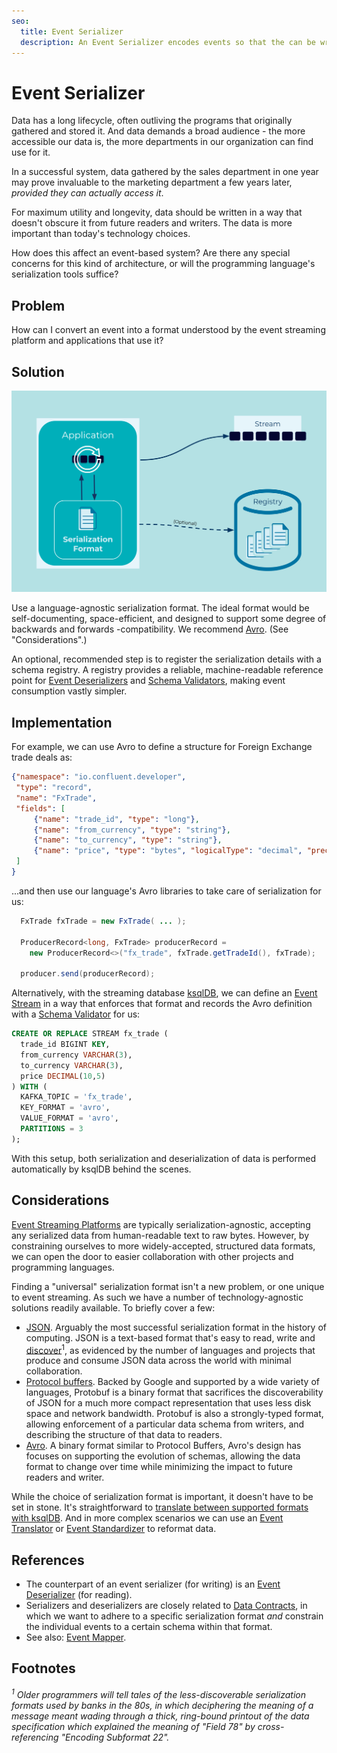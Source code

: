 ```yaml
---
seo:
  title: Event Serializer
  description: An Event Serializer encodes events so that the can be written to disk, transferred across the network, and generally preserved for future readers.
---
```


# Event Serializer

Data has a long lifecycle, often outliving the programs that
originally gathered and stored it. And data demands a broad
audience - the more accessible our data is, the more departments in
our organization can find use for it. 

In a successful system, data gathered by the sales department in one
year may prove invaluable to the marketing department a few years
later, _provided they can actually access it_.

For maximum utility and longevity, data should be written in a way
that doesn't obscure it from future readers and writers. The data is
more important than today's technology choices.

How does this affect an event-based system? Are there any special
concerns for this kind of architecture, or will the programming
language's serialization tools suffice?

## Problem

How can I convert an event into a format understood by the event
streaming platform and applications that use it?

## Solution

![event serializer](../img/event-serializer.svg)

Use a language-agnostic serialization format. The ideal format would
be self-documenting, space-efficient, and designed to support some
degree of backwards and forwards -compatibility. We recommend
[Avro][avro]. (See "Considerations".)

An optional, recommended step is to register the serialization details
with a schema registry. A registry provides a reliable,
machine-readable reference point for [Event
Deserializers](./event-deserializer.md) and [Schema
Validators](../event-source/schema-validator.md), making event
consumption vastly simpler.

## Implementation

For example, we can use Avro to define a structure for Foreign Exchange
trade deals as:

```json
{"namespace": "io.confluent.developer",
 "type": "record",
 "name": "FxTrade",
 "fields": [
     {"name": "trade_id", "type": "long"},
     {"name": "from_currency", "type": "string"},
     {"name": "to_currency", "type": "string"},
     {"name": "price", "type": "bytes", "logicalType": "decimal", "precision": 10, "scale": 5}
 ]
}
```

...and then use our language's Avro libraries to take care of serialization for us:

```java
  FxTrade fxTrade = new FxTrade( ... );

  ProducerRecord<long, FxTrade> producerRecord =
    new ProducerRecord<>("fx_trade", fxTrade.getTradeId(), fxTrade);

  producer.send(producerRecord);
```


Alternatively, with the streaming database [ksqlDB](https://ksqldb.io/),
we can define an [Event Stream](../event-stream/event-stream.md) in a
way that enforces that format and records the Avro definition with a
[Schema Validator](../event-source/schema-validator.md) for us:

```sql
CREATE OR REPLACE STREAM fx_trade (
  trade_id BIGINT KEY,
  from_currency VARCHAR(3),
  to_currency VARCHAR(3),
  price DECIMAL(10,5)
) WITH (
  KAFKA_TOPIC = 'fx_trade',
  KEY_FORMAT = 'avro',
  VALUE_FORMAT = 'avro',
  PARTITIONS = 3
);
```

With this setup, both serialization and deserialization of data is
performed automatically by ksqlDB behind the scenes.

## Considerations

[Event Streaming
Platforms](../event-stream/event-streaming-platform.md) are typically
serialization-agnostic, accepting any serialized data from
human-readable text to raw bytes. However, by constraining ourselves
to more widely-accepted, structured data formats, we can open the door
to easier collaboration with other projects and programming languages.

Finding a "universal" serialization format isn't a new problem, or
one unique to event streaming. As such we have a number of
technology-agnostic solutions readily available. To briefly cover a
few:

* [JSON](https://www.json.org/). Arguably the most successful
  serialization format in the history of computing. JSON is a
  text-based format that's easy to read, write and
  [discover](https://en.wikipedia.org/wiki/Discoverability)<sup>1</sup>,
  as evidenced by the number of languages and projects that produce
  and consume JSON data across the world with minimal collaboration.
* [Protocol
  buffers](https://developers.google.com/protocol-buffers). Backed by
  Google and supported by a wide variety of languages, Protobuf is a
  binary format that sacrifices the discoverability of JSON for a much
  more compact representation that uses less disk space and network
  bandwidth. Protobuf is also a strongly-typed format, allowing
  enforcement of a particular data schema from writers, and describing
  the structure of that data to readers.
* [Avro][avro]. A binary format similar to
  Protocol Buffers, Avro's design has focuses on supporting the
  evolution of schemas, allowing the data format to change over time
  while minimizing the impact to future readers and writer.


While the choice of serialization format is important, it doesn't have
to be set in stone. It's straightforward to [translate between
supported formats with
ksqlDB](https://kafka-tutorials.confluent.io/changing-serialization-format/ksql.html). And
in more complex scenarios we can use an [Event
Translator](../event-processing/event-translator.md ) or [Event
Standardizer](./event-standardizer.md) to reformat data.

## References

* The counterpart of an event serializer (for writing) is an [Event Deserializer](./event-deserializer.md) (for reading).
* Serializers and deserializers are closely related to [Data
  Contracts](./data-contract.md), in which we want to adhere to a
  specific serialization format _and_ constrain the individual events
  to a certain schema within that format.
* See also: [Event Mapper](../event-processing/event-mapper.md).

## Footnotes

_<sup>1</sup> Older programmers will tell tales of the
less-discoverable serialization formats used by banks in the 80s, in
which deciphering the meaning of a message meant wading through a
thick, ring-bound printout of the data specification which explained the
meaning of "Field 78" by cross-referencing "Encoding Subformat 22"._

[Avro]: https://avro.apache.org/docs/current/
